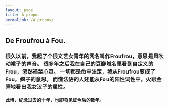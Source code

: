 ```yaml
---
layout: page
title: À propos
permalink: /À propos/
---
```


<font class="about-content">
<h2>
De Froufrou à Fou.      
</h2>
<h3>
很久以前，我起了个很文艺女青年的网名叫作Froufrou，意思是风吹动裙子的声音。 
很多年之后我在自己的豆瓣域名里看到自定义的Frou，忽然福至心灵。 
一切都是命中注定，我从Froufrou变成了Fou，疯子的意思。  
而懂法语的人还能从Fou的阳性词性中，火眼金睛地看出我女汉子的属性。         
</h3>
<h4>
此博，纪念过去的十年，也即将见证今后的数年。
</h4>
</font>
